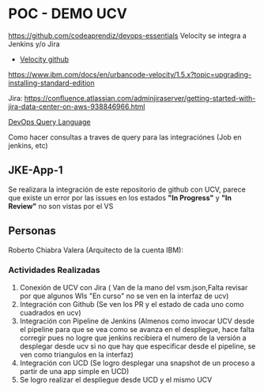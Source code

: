 # POC - DEMO UCV
https://github.com/codeaprendiz/devops-essentials
Velocity se integra a Jenkins y/o  Jira

- [Velocity github](https://urbancode.github.io/velocity-info/)

https://www.ibm.com/docs/en/urbancode-velocity/1.5.x?topic=upgrading-installing-standard-edition

Jira: https://confluence.atlassian.com/adminjiraserver/getting-started-with-jira-data-center-on-aws-938846966.html

[DevOps Query Language](https://ibm.webex.com/ibm/url.php?frompanel=false&gourl=https%3A%2F%2Fwww.ibm.com%2Fdocs%2Fen%2Furbancode-velocity%2F1.4.x%3Ftopic%3Dmanagement-devops-query-language)

Como hacer consultas a traves de query para las integraciónes (Job en jenkins, etc)

## JKE-App-1
Se realizara la integración de este repositorio de github con UCV, parece que existe un error por las issues en los estados **"In Progress"** y **"In Review"** no son vistas por el VS

## Personas
Roberto Chiabra Valera (Arquitecto de la cuenta IBM):



### Actividades Realizadas
1. Conexión de UCV con Jira ( Van de la mano del vsm.json,Falta revisar por que algunos WIs "En curso" no se ven en la interfaz de ucv)
2. Integración con Github (Se ven los PR y el estado de cada uno como cuadrados en ucv)
3. Integración con Pipeline de Jenkins (Almenos como invocar UCV desde el pipeline para que se vea como se avanza en el despliegue, hace falta corregir pues no logre que jenkins recibiera el numero de la versión a desplegar desde ucv si no que hay que especificar desde el pipeline, se ven como triangulos en la interfaz)
4. Integración con UCD (Se logro desplegar una snapshot de un proceso a partir de una app simple en UCD)
5. Se logro realizar el despliegue desde UCD y el mismo UCV
